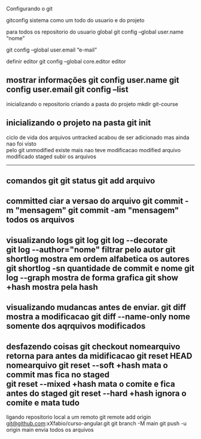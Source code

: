 Configurando o git

gitconfig sistema como um todo do usuario e do projeto

para todos os repositorio do usuario global
git config –global user.name “nome”

git config –global user.email “e-mail”

definir editor
git config –global core.editor editor

mostrar informações
git config user.name
git config user.email
git config –list
-------------------------------
inicializando o repositorio
criando a pasta do projeto
mkdir git-course

inicializando o projeto na pasta
git init
---------------------------------
ciclo de vida dos arquivos
untracked
acabou de ser adicionado mas ainda nao foi visto  
pelo git
unmodified
existe mais nao teve modificacao
modified
arquivo modificado
staged
subir os arquivos

--------------------
comandos git
git status
git add arquivo
---------------------
committed
ciar a versao do arquivo
git commit -m "mensagem"
git commit -am "mensagem" todos os arquivos
-------------------------
visualizando logs
git log
git log --decorate    
git log --author="nome"  filtrar pelo autor
git shortlog    mostra em ordem alfabetica os autores
git shortlog -sn quantidade de commit e nome
git log --graph   mostra de forma grafica
git show +hash  mostra pela hash
---------------------------
visualizando mudancas antes de enviar.
git diff    mostra a modificacao
git diff --name-only   nome somente dos aqrquivos modificados 
----------------------------
desfazendo coisas
git checkout nomearquivo   retorna para antes da midificacao
git reset HEAD nomearquivo 
git reset --soft +hash  mata o commit mas fica no staged   
git reset --mixed +hash   mata o comite e fica antes do staged
git reset --hard +hash  ignora o comite e mata tudo
-----------------------------
ligando repositorio local a um remoto
git remote add origin git@github.com:xXfabio/curso-angular.git
git branch -M main 
git push -u origin main       envia todos os arquivos